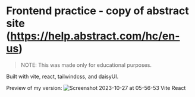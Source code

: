 # Frontend practice - copy of abstract site (https://help.abstract.com/hc/en-us)
> NOTE: This was made only for educational purposes.

Built with vite, react, tailwindcss, and daisyUI.

Preview of my version:
![Screenshot 2023-10-27 at 05-56-53 Vite React](https://github.com/nicholasleexyz/frontend-practice-abstract/assets/129869926/9ea4d945-c24e-4757-9e14-55672ddb129d)
